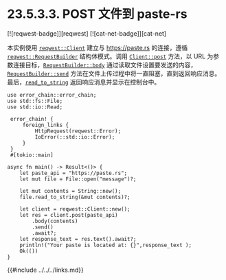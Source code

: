 # 23.5.3.3. POST 文件到 paste-rs

[![reqwest-badge]][reqwest] [![cat-net-badge]][cat-net]

本实例使用 [`reqwest::Client`] 建立与 https://paste.rs 的连接，遵循 [`reqwest::RequestBuilder`] 结构体模式。调用 [`Client::post`] 方法，以 URL 为参数连接目标，[`RequestBuilder::body`] 通过读取文件设置要发送的内容，[`RequestBuilder::send`] 方法在文件上传过程中将一直阻塞，直到返回响应消息。最后，[`read_to_string`] 返回响应消息并显示在控制台中。

```rust,edition2018,no_run
use error_chain::error_chain;
use std::fs::File;
use std::io::Read;

 error_chain! {
     foreign_links {
         HttpRequest(reqwest::Error);
         IoError(::std::io::Error);
     }
 }
 #[tokio::main]

async fn main() -> Result<()> {
    let paste_api = "https://paste.rs";
    let mut file = File::open("message")?;

    let mut contents = String::new();
    file.read_to_string(&mut contents)?;

    let client = reqwest::Client::new();
    let res = client.post(paste_api)
        .body(contents)
        .send()
        .await?;
    let response_text = res.text().await?;
    println!("Your paste is located at: {}",response_text );
    Ok(())
}
```

[`Client::post`]: https://docs.rs/reqwest/*/reqwest/struct.Client.html#method.post
[`read_to_string`]: https://doc.rust-lang.org/std/io/trait.Read.html#method.read_to_string
[`RequestBuilder::body`]: https://docs.rs/reqwest/*/reqwest/struct.RequestBuilder.html#method.body
[`RequestBuilder::send`]: https://docs.rs/reqwest/*/reqwest/struct.RequestBuilder.html#method.send
[`reqwest::Client`]: https://docs.rs/reqwest/*/reqwest/struct.Client.html
[`reqwest::RequestBuilder`]: https://docs.rs/reqwest/*/reqwest/struct.RequestBuilder.html

{{#include ../../../links.md}}
